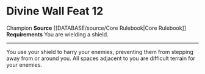 ﻿---
feat: Divine Wall
id: '246'
level: '12'
name: Divine Wall
rarity: Common
requirement: You are wielding a shield.
source: '[[DATABASE/source/Core Rulebook|Core Rulebook]]'
trait:
- '[[DATABASE/trait/Champion|Champion]]'
type: Feat

---
# Divine Wall <span class="item-type">Feat 12</span>

<span class="item-trait">Champion</span>
**Source** [[DATABASE/source/Core Rulebook|Core Rulebook]] 
**Requirements** You are wielding a shield.

---
You use your shield to harry your enemies, preventing them from stepping away from or around you. All spaces adjacent to you are difficult terrain for your enemies.